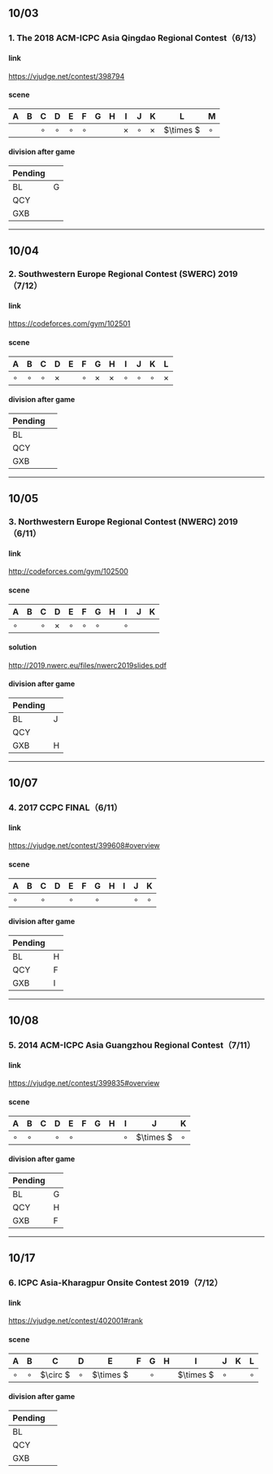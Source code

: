 ## 10/03

### 1. The 2018 ACM-ICPC Asia Qingdao Regional Contest（6/13）

#### link

https://vjudge.net/contest/398794

#### scene

| A    | B    | C       | D       | E       | F       | G    | H    | I      | J       | K     | L    | M       |
| ---- | ---- | ------- | ------- | ------- | ------- | ---- | ---- | -----  | ------- | ----- | ---- | ------- |
|      |      | $\circ$ | $\circ$ | $\circ$ | $\circ$ |      |      |$\times$| $\circ$ |$\times$| $\times $ | $\circ$ |

#### division after game

| Pending |      |
| ------- | ---- |
| BL      | G    |
| QCY     |      |
| GXB     |      |

----

## 10/04

### 2. Southwestern Europe Regional Contest (SWERC) 2019（7/12）

#### link

https://codeforces.com/gym/102501

#### scene

| A       | B       | C       | D        | E    | F       | G        | H    | I       | J       | K       | L        |
| ------- | ------- | ------- | -------- | ---- | ------- | -------- | ---- | ------- | ------- | ------- | -------- |
| $\circ$ | $\circ$ | $\circ$ | $\times$ |      | $\circ$ | $\times$ |$\times$| $\circ$ | $\circ$ | $\circ$ | $\times$ |

#### division after game

| Pending |      |
| ------- | ---- |
| BL      |      |
| QCY     |      |
| GXB     |      |

----

## 10/05

### 3. Northwestern Europe Regional Contest (NWERC) 2019（6/11）

#### link

http://codeforces.com/gym/102500

#### scene

| A       | B    | C       | D        | E       | F       | G       | H    | I       | J    | K    |
| ------- | ---- | ------- | -------- | ------- | ------- | ------- | ---- | ------- | ---- | ---- |
| $\circ$ |      | $\circ$ | $\times$ | $\circ$ | $\circ$ | $\circ$ |      | $\circ$ |      |      |

#### solution

http://2019.nwerc.eu/files/nwerc2019slides.pdf

#### division after game

| Pending |      |
| ------- | ---- |
| BL      | J    |
| QCY     |      |
| GXB     | H    |

----

## 10/07

### 4. 2017 CCPC FINAL（6/11）

#### link

https://vjudge.net/contest/399608#overview

#### scene

| A       | B    | C       | D    | E       | F    | G       | H    | I    | J       | K       |
| ------- | ---- | ------- | ---- | ------- | ---- | ------- | ---- | ---- | ------- | ------- |
| $\circ$ |      | $\circ$ |      | $\circ$ |      | $\circ$ |      |      | $\circ$ | $\circ$ |

#### division after game

| Pending |      |
| ------- | ---- |
| BL      | H    |
| QCY     | F    |
| GXB     | I    |

----

## 10/08

### 5. 2014 ACM-ICPC Asia Guangzhou Regional Contest（7/11）

#### link

https://vjudge.net/contest/399835#overview

#### scene

| A       | B       | C    | D       | E       | F    | G    | H    | I    | J         | K       |
| ------- | ------- | ---- | ------- | ------- | ---- | ---- | ---- | ---- | --------- | ------- |
| $\circ$ | $\circ$ |      | $\circ$ | $\circ$ |      |      |      |$\circ$| $\times $ | $\circ$ |

#### division after game

| Pending |      |
| ------- | ---- |
| BL      | G    |
| QCY     | H    |
| GXB     | F    |

---

## 10/17

### 6. ICPC Asia-Kharagpur Onsite Contest 2019（7/12）

#### link

https://vjudge.net/contest/402001#rank

#### scene

| A       | B       | C        | D       | E         | F    | G       | H    | I         | J       | K    | L       |
| ------- | ------- | -------- | ------- | --------- | ---- | ------- | ---- | --------- | ------- | ---- | ------- |
| $\circ$ | $\circ$ | $\circ $ | $\circ$ | $\times $ |      | $\circ$ |      | $\times $ | $\circ$​ |      | $\circ$ |

#### division after game

| Pending |      |
| ------- | ---- |
| BL      |      |
| QCY     |      |
| GXB     |      |


